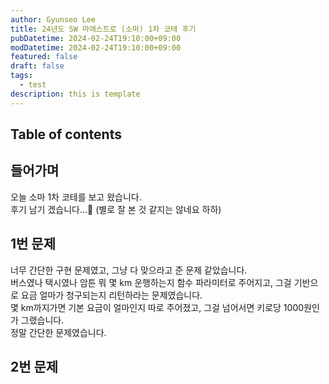 ```yaml
---
author: Gyunseo Lee
title: 24년도 SW 마에스트로 (소마) 1차 코테 후기
pubDatetime: 2024-02-24T19:10:00+09:00
modDatetime: 2024-02-24T19:10:00+09:00
featured: false
draft: false
tags:
  - test
description: this is template
---
```


## Table of contents

## 들어가며

오늘 소마 1차 코테를 보고 왔습니다.  
후기 남기 겠습니다...🥲 (별로 잘 본 것 같지는 않네요 하하)

## 1번 문제

너무 간단한 구현 문제였고, 그냥 다 맞으라고 준 문제 같았습니다.  
버스였나 택시였나 암튼 뭐 몇 km 운행하는지 함수 파라미터로 주어지고, 그걸 기반으로 요금 얼마가 청구되는지 리턴하라는 문제였습니다.  
몇 km까지가면 기본 요금이 얼마인지 따로 주어졌고, 그걸 넘어서면 키로당 1000원인가 그랬습니다.  
정말 간단한 문제였습니다.

## 2번 문제
